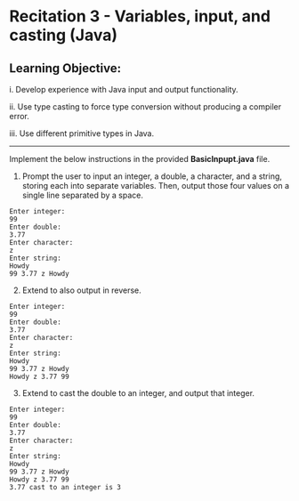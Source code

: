 # Recitation 3 - Variables, input, and casting (Java)

## Learning Objective:
i. Develop experience with Java input and output functionality.

ii. Use type casting to force type conversion without producing a compiler error.

iii. Use different primitive types in Java.

-------------

Implement the below instructions in the provided **BasicInpupt.java** file.

1. Prompt the user to input an integer, a double, a character, and a string, storing each into separate variables. Then, output those four values on a single line separated by a space.

```
Enter integer:
99
Enter double:
3.77
Enter character:
z
Enter string:
Howdy
99 3.77 z Howdy
```

2. Extend to also output in reverse.

```
Enter integer:
99
Enter double:
3.77
Enter character:
z
Enter string:
Howdy
99 3.77 z Howdy
Howdy z 3.77 99
```

3. Extend to cast the double to an integer, and output that integer.
```
Enter integer:
99
Enter double:
3.77
Enter character:
z
Enter string:
Howdy
99 3.77 z Howdy
Howdy z 3.77 99
3.77 cast to an integer is 3
```
